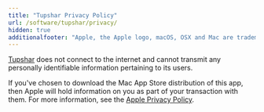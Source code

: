 ```yaml
---
title: "Tupshar Privacy Policy"
url: /software/tupshar/privacy/
hidden: true
additionalfooter: "Apple, the Apple logo, macOS, OSX and Mac are trademarks of Apple Inc., registered in the U.S. and other countries and regions. App Store is a service mark of Apple Inc."
---
```


[Tupshar](/software/saaosx/) does not connect to the internet and cannot transmit any personally identifiable information pertaining to its users.

If you've chosen to download the Mac App Store distribution of this app, then Apple will hold information on you as part of your transaction with them. For more information, see the [Apple Privacy Policy](https://www.apple.com/privacy/).